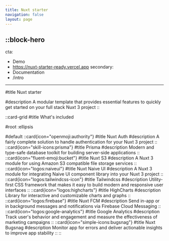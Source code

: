 ```yaml
---
title: Nuxt starter
navigation: false
layout: page
---
```


::block-hero
---
cta:
  - Demo
  - https://nuxt-starter-ready.vercel.app
secondary:
  - Documentation
  - /intro
---

#title
Nuxt starter

#description
A modular template that provides essential features to quickly get started on your full stack Nuxt 3 project
::


::card-grid
#title
What's included

#root
:ellipsis

#default
  ::card{icon="openmoji:authority"}
  #title
  Nuxt Auth
  #description
  A fairly complete solution to handle authentication for your Nuxt 3 project
  ::
  ::card{icon="skill-icons:prisma"}
  #title
  Prisma
  #description
  Modern and type-safe database toolkit for building server-side applications
  ::
  ::card{icon="fluent-emoji:bucket"}
  #title
  Nuxt S3
  #description
  A Nuxt 3 module for using Amazon S3 compatible file storage services
  ::
  ::card{icon="logos:naiveui"}
  #title
  Nuxt Naive UI
  #description
  A Nuxt 3 module for integrating Naive UI component library into your Nuxt 3 project
  ::
  ::card{icon="logos:tailwindcss-icon"}
  #title
  Tailwindcss
  #description
  Utility-first CSS framework that makes it easy to build modern and responsive user interfaces
  ::
  ::card{icon="logos:highcharts"}
  #title
  HighCharts
  #description
  Library for interactive and customizable charts and graphs
  ::
  ::card{icon="logos:firebase"}
  #title
  Nuxt FCM
  #description
  Send in-app or in background messages and notifications via Firebase Cloud Messaging
  ::
  ::card{icon="logos:google-analytics"}
  #title
  Google Analytics
  #description
  Track user's behavior and engagement and measure the effectiveness of marketing campaigns 
  ::
  ::card{icon="simple-icons:bugsnag"}
  #title
  Nuxt Bugsnag
  #description
  Monitor app for errors and deliver actionable insights to improve app stability 
  ::
::
